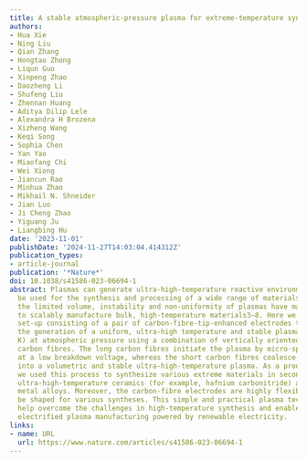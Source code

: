 ```yaml
---
title: A stable atmospheric-pressure plasma for extreme-temperature synthesis
authors:
- Hua Xie
- Ning Liu
- Qian Zhang
- Hongtao Zhong
- Liqun Guo
- Xinpeng Zhao
- Daozheng Li
- Shufeng Liu
- Zhennan Huang
- Aditya Dilip Lele
- Alexandra H Brozena
- Xizheng Wang
- Keqi Song
- Sophia Chen
- Yan Yao
- Miaofang Chi
- Wei Xiong
- Jiancun Rao
- Minhua Zhao
- Mikhail N. Shneider
- Jian Luo
- Ji Cheng Zhao
- Yiguang Ju
- Liangbing Hu
date: '2023-11-01'
publishDate: '2024-11-27T14:03:04.414312Z'
publication_types:
- article-journal
publication: '*Nature*'
doi: 10.1038/s41586-023-06694-1
abstract: Plasmas can generate ultra-high-temperature reactive environments that can
  be used for the synthesis and processing of a wide range of materials1,2. However,
  the limited volume, instability and non-uniformity of plasmas have made it challenging
  to scalably manufacture bulk, high-temperature materials3–8. Here we present a plasma
  set-up consisting of a pair of carbon-fibre-tip-enhanced electrodes that enable
  the generation of a uniform, ultra-high temperature and stable plasma (up to 8,000
  K) at atmospheric pressure using a combination of vertically oriented long and short
  carbon fibres. The long carbon fibres initiate the plasma by micro-spark discharge
  at a low breakdown voltage, whereas the short carbon fibres coalesce the discharge
  into a volumetric and stable ultra-high-temperature plasma. As a proof of concept,
  we used this process to synthesize various extreme materials in seconds, including
  ultra-high-temperature ceramics (for example, hafnium carbonitride) and refractory
  metal alloys. Moreover, the carbon-fibre electrodes are highly flexible and can
  be shaped for various syntheses. This simple and practical plasma technology may
  help overcome the challenges in high-temperature synthesis and enable large-scale
  electrified plasma manufacturing powered by renewable electricity.
links:
- name: URL
  url: https://www.nature.com/articles/s41586-023-06694-1
---
```

